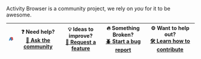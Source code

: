 Activity Browser is a community project, we rely on _you_ for it to be awesome.

| <picture><img alt="AB logo" src="https://github.com/LCA-ActivityBrowser/activity-browser/blob/main/activity_browser/static/icons/main/activitybrowser.png?raw=true" width="25"></picture> | ❓ Need help?<br/>[💬 Ask the community](https://github.com/LCA-ActivityBrowser/activity-browser/discussions?discussions_q=) | 💡 Ideas to improve?<br/>[💭 Request a feature](https://github.com/LCA-ActivityBrowser/activity-browser/issues/new?assignees=&labels=feature&projects=&template=feature_request.yml) | 🔥 Something Broken?<br/>[🪲 Start a bug report](https://github.com/LCA-ActivityBrowser/activity-browser/issues/new?assignees=&labels=bug&projects=&template=bug_report.yml) | ⚙️ Want to help out? <br/>[🛠️ Learn how to contribute](https://github.com/LCA-ActivityBrowser/activity-browser/blob/main/CONTRIBUTING.md) |
|-------------------------------------------------------------------------------------------------------------------------------------------------------------------------------------------|----------------------------------------------------------------------------------------------------------------------------|--------------------------------------------------------------------------------------------------------------------------------------------------------------------------------------|------------------------------------------------------------------------------------------------------------------------------------------------------------------------------|-----------------------------------------------------------|

